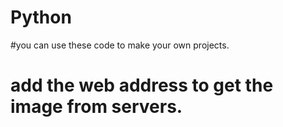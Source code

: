 # Python
#you can use these code to make your own projects.
# add the web address to get the image from servers.
